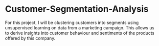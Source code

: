 # Customer-Segmentation-Analysis
For this project, I will be clustering customers into segments using unsupervised learning on data from a marketing campaign. This allows us to derive insights into customer behaviour and sentiments of the products offered by this company.
